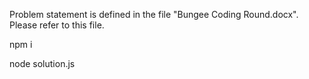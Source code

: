 Problem statement is defined in the file "Bungee Coding Round.docx". Please refer to this file. 

npm i 




node solution.js
